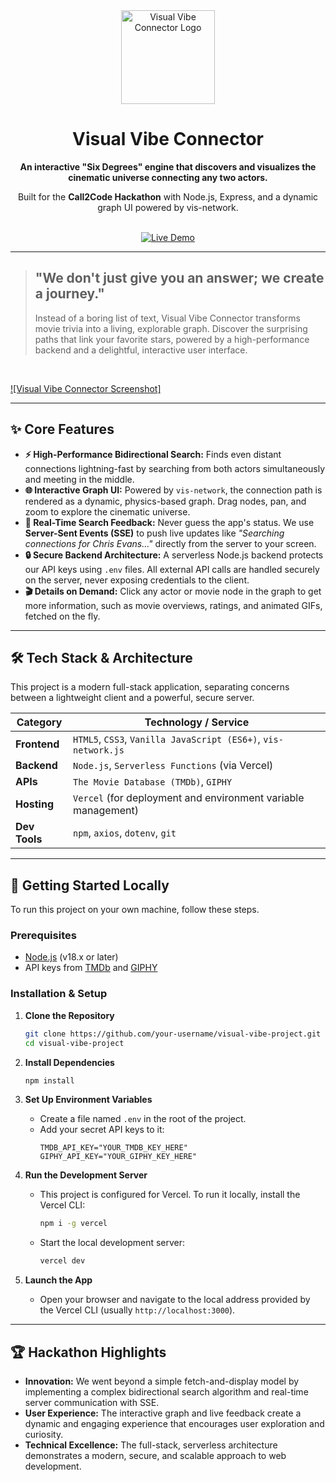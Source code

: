 <div align="center">
  <img src="[[https://i.imgur.com/your-logo-or-banner.png](https://i.imgur.com/TKvOXX6.jpeg)](https://i.imgur.com/TKvOXX6.jpeg)" alt="Visual Vibe Connector Logo" width="150"/>
  <h1>Visual Vibe Connector</h1>
  <p>
    <b>An interactive "Six Degrees" engine that discovers and visualizes the cinematic universe connecting any two actors.</b>
  </p>
  <p>
    Built for the <strong>Call2Code Hackathon</strong> with Node.js, Express, and a dynamic graph UI powered by vis-network.
  </p>
  <br>
  <a href="https://visual-vibe-project.vercel.app/">
    <img src="https://img.shields.io/badge/Live%20Demo-Visit%20Now-brightgreen?style=for-the-badge&logo=vercel" alt="Live Demo">
  </a>
</div>

---

> ## "We don't just give you an answer; we create a journey."
> Instead of a boring list of text, Visual Vibe Connector transforms movie trivia into a living, explorable graph. Discover the surprising paths that link your favorite stars, powered by a high-performance backend and a delightful, interactive user interface.

<br>

[![Visual Vibe Connector Screenshot]](https://github.com/Siddharth0-5/visual-vibe-project/blob/765d5777383df26ff0e4d88849b79d63606a6b00/Demo.jpg)

---

## ✨ Core Features

*   **⚡ High-Performance Bidirectional Search:** Finds even distant connections lightning-fast by searching from both actors simultaneously and meeting in the middle.
*   **🌐 Interactive Graph UI:** Powered by `vis-network`, the connection path is rendered as a dynamic, physics-based graph. Drag nodes, pan, and zoom to explore the cinematic universe.
*   **📡 Real-Time Search Feedback:** Never guess the app's status. We use **Server-Sent Events (SSE)** to push live updates like *"Searching connections for Chris Evans..."* directly from the server to your screen.
*   **🔒 Secure Backend Architecture:** A serverless Node.js backend protects our API keys using `.env` files. All external API calls are handled securely on the server, never exposing credentials to the client.
*   **🎬 Details on Demand:** Click any actor or movie node in the graph to get more information, such as movie overviews, ratings, and animated GIFs, fetched on the fly.

---

## 🛠️ Tech Stack & Architecture

This project is a modern full-stack application, separating concerns between a lightweight client and a powerful, secure server.

| Category      | Technology / Service                                                              |
|---------------|-----------------------------------------------------------------------------------|
| **Frontend**  | `HTML5`, `CSS3`, `Vanilla JavaScript (ES6+)`, `vis-network.js`                    |
| **Backend**   | `Node.js`, `Serverless Functions` (via Vercel)                                    |
| **APIs**      | `The Movie Database (TMDb)`, `GIPHY`                                              |
| **Hosting**   | `Vercel` (for deployment and environment variable management)                     |
| **Dev Tools** | `npm`, `axios`, `dotenv`, `git`                                                   |

---

## 🚀 Getting Started Locally

To run this project on your own machine, follow these steps.

### Prerequisites
- [Node.js](https://nodejs.org/) (v18.x or later)
- API keys from [TMDb](https://www.themoviedb.org/settings/api) and [GIPHY](https://developers.giphy.com/)

### Installation & Setup

1.  **Clone the Repository**
    ```bash
    git clone https://github.com/your-username/visual-vibe-project.git
    cd visual-vibe-project
    ```

2.  **Install Dependencies**
    ```bash
    npm install
    ```

3.  **Set Up Environment Variables**
    - Create a file named `.env` in the root of the project.
    - Add your secret API keys to it:
      ```
      TMDB_API_KEY="YOUR_TMDB_KEY_HERE"
      GIPHY_API_KEY="YOUR_GIPHY_KEY_HERE"
      ```

4.  **Run the Development Server**
    - This project is configured for Vercel. To run it locally, install the Vercel CLI:
      ```bash
      npm i -g vercel
      ```
    - Start the local development server:
      ```bash
      vercel dev
      ```

5.  **Launch the App**
    - Open your browser and navigate to the local address provided by the Vercel CLI (usually `http://localhost:3000`).

---

## 🏆 Hackathon Highlights

-   **Innovation:** We went beyond a simple fetch-and-display model by implementing a complex bidirectional search algorithm and real-time server communication with SSE.
-   **User Experience:** The interactive graph and live feedback create a dynamic and engaging experience that encourages user exploration and curiosity.
-   **Technical Excellence:** The full-stack, serverless architecture demonstrates a modern, secure, and scalable approach to web development.
